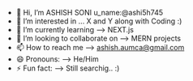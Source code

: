 - 👋 Hi, I’m ASHISH SONI 
     u_name:@ashi5h745
- 👀 I’m interested in ... X and Y along with Coding :)
- 🌱 I’m currently learning --> NEXT.js
- 💞️ I’m looking to collaborate on --> MERN projects
- 📫 How to reach me --> ashish.aumca@gmail.com
- 😄 Pronouns: --> He/Him
- ⚡ Fun fact: --> Still searchig.. :)

<!---
ashi5h745/ashi5h745 is a ✨ special ✨ repository because its `README.md` (this file) appears on your GitHub profile.
You can click the Preview link to take a look at your changes.
--->
